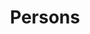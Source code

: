 ---
title: Persons
exclude_collection: true
_build: 
  render: false
  list: false
cascade:
  _build:
    render: false
    list: true
---